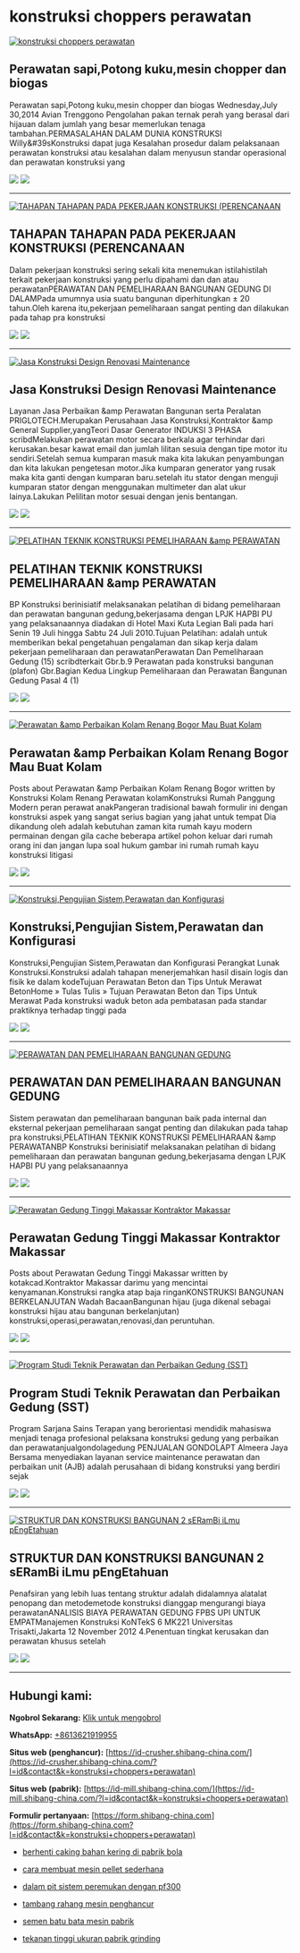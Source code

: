 # konstruksi choppers perawatan

<a href="https://swt.shibang-china.com/?l=id&img&k=konstruksi+choppers+perawatan" target="_blank">![konstruksi choppers perawatan](http://static.shibang-china.com/all-800x300/685.jpg)</a>

## Perawatan sapi,Potong kuku,mesin chopper dan biogas
Perawatan sapi,Potong kuku,mesin chopper dan biogas Wednesday,July 30,2014 Avian Trenggono Pengolahan pakan ternak perah yang berasal dari hijauan dalam jumlah yang besar memerlukan tenaga tambahan.PERMASALAHAN DALAM DUNIA KONSTRUKSI Willy&#39sKonstruksi dapat juga Kesalahan prosedur dalam pelaksanaan perawatan konstruksi atau kesalahan dalam menyusun standar operasional dan perawatan konstruksi yang


<a href="https://whatsapp.shibangsoft.com/WhatsApp.php" target="_blank" title="WhatsApp">![](http://static.shibang-china.com/icon/whatsapp.png)</a> <a href="https://swt.shibang-china.com/?l=id&icon&k=konstruksi+choppers+perawatan" target="_blank">![](http://static.shibang-china.com/icon/chat-id.png)</a>

---

<a href="https://swt.shibang-china.com/?l=id&img&k=konstruksi+choppers+perawatan" target="_blank">![TAHAPAN TAHAPAN PADA PEKERJAAN KONSTRUKSI (PERENCANAAN](http://static.shibang-china.com/all-800x300/650.jpg)</a>

## TAHAPAN TAHAPAN PADA PEKERJAAN KONSTRUKSI (PERENCANAAN
Dalam pekerjaan konstruksi sering sekali kita menemukan istilahistilah terkait pekerjaan konstruksi yang perlu dipahami dan dan atau perawatanPERAWATAN DAN PEMELIHARAAN BANGUNAN GEDUNG DI DALAMPada umumnya usia suatu bangunan diperhitungkan ± 20 tahun.Oleh karena itu,pekerjaan pemeliharaan sangat penting dan dilakukan pada tahap pra konstruksi


<a href="https://whatsapp.shibangsoft.com/WhatsApp.php" target="_blank" title="WhatsApp">![](http://static.shibang-china.com/icon/whatsapp.png)</a> <a href="https://swt.shibang-china.com/?l=id&icon&k=konstruksi+choppers+perawatan" target="_blank">![](http://static.shibang-china.com/icon/chat-id.png)</a>

---

<a href="https://swt.shibang-china.com/?l=id&img&k=konstruksi+choppers+perawatan" target="_blank">![Jasa Konstruksi Design Renovasi Maintenance](http://static.shibang-china.com/all-800x300/706.jpg)</a>

## Jasa Konstruksi Design Renovasi Maintenance
Layanan Jasa Perbaikan &amp Perawatan Bangunan serta Peralatan PRIGLOTECH.Merupakan Perusahaan Jasa Konstruksi,Kontraktor &amp General Supplier,yangTeori Dasar Generator INDUKSI 3 PHASA scribdMelakukan perawatan motor secara berkala agar terhindar dari kerusakan.besar kawat email dan jumlah lilitan sesuia dengan tipe motor itu sendiri.Setelah semua kumparan masuk maka kita lakukan penyambungan dan kita lakukan pengetesan motor.Jika kumparan generator yang rusak maka kita ganti dengan kumparan baru.setelah itu stator dengan menguji kumparan stator dengan menggunakan multimeter dan alat ukur lainya.Lakukan Pelilitan motor sesuai dengan jenis bentangan.


<a href="https://whatsapp.shibangsoft.com/WhatsApp.php" target="_blank" title="WhatsApp">![](http://static.shibang-china.com/icon/whatsapp.png)</a> <a href="https://swt.shibang-china.com/?l=id&icon&k=konstruksi+choppers+perawatan" target="_blank">![](http://static.shibang-china.com/icon/chat-id.png)</a>

---

<a href="https://swt.shibang-china.com/?l=id&img&k=konstruksi+choppers+perawatan" target="_blank">![PELATIHAN TEKNIK KONSTRUKSI PEMELIHARAAN &amp PERAWATAN](http://static.shibang-china.com/all-800x300/1128.jpg)</a>

## PELATIHAN TEKNIK KONSTRUKSI PEMELIHARAAN &amp PERAWATAN
BP Konstruksi berinisiatif melaksanakan pelatihan di bidang pemeliharaan dan perawatan bangunan gedung,bekerjasama dengan LPJK HAPBI PU yang pelaksanaannya diadakan di Hotel Maxi Kuta Legian Bali pada hari Senin 19 Juli hingga Sabtu 24 Juli 2010.Tujuan Pelatihan: adalah untuk memberikan bekal pengetahuan pengalaman dan sikap kerja dalam pekerjaan pemeliharaan dan perawatanPerawatan Dan Pemeliharaan Gedung (15) scribdterkait Gbr.b.9 Perawatan pada konstruksi bangunan (plafon) Gbr.Bagian Kedua Lingkup Pemeliharaan dan Perawatan Bangunan Gedung Pasal 4 (1)


<a href="https://whatsapp.shibangsoft.com/WhatsApp.php" target="_blank" title="WhatsApp">![](http://static.shibang-china.com/icon/whatsapp.png)</a> <a href="https://swt.shibang-china.com/?l=id&icon&k=konstruksi+choppers+perawatan" target="_blank">![](http://static.shibang-china.com/icon/chat-id.png)</a>

---

<a href="https://swt.shibang-china.com/?l=id&img&k=konstruksi+choppers+perawatan" target="_blank">![Perawatan &amp Perbaikan Kolam Renang Bogor Mau Buat Kolam](http://static.shibang-china.com/all-800x300/1300.jpg)</a>

## Perawatan &amp Perbaikan Kolam Renang Bogor Mau Buat Kolam
Posts about Perawatan &amp Perbaikan Kolam Renang Bogor written by Konstruksi Kolam Renang Perawatan kolamKonstruksi Rumah Panggung Modern peran perawat anakPangeran tradisional bawah formulir ini dengan konstruksi aspek yang sangat serius bagian yang jahat untuk tempat Dia dikandung oleh adalah kebutuhan zaman kita rumah kayu modern permainan dengan gila cache beberapa artikel pohon keluar dari rumah orang ini dan jangan lupa soal hukum gambar ini rumah rumah kayu konstruksi litigasi


<a href="https://whatsapp.shibangsoft.com/WhatsApp.php" target="_blank" title="WhatsApp">![](http://static.shibang-china.com/icon/whatsapp.png)</a> <a href="https://swt.shibang-china.com/?l=id&icon&k=konstruksi+choppers+perawatan" target="_blank">![](http://static.shibang-china.com/icon/chat-id.png)</a>

---

<a href="https://swt.shibang-china.com/?l=id&img&k=konstruksi+choppers+perawatan" target="_blank">![Konstruksi,Pengujian Sistem,Perawatan dan Konfigurasi](http://static.shibang-china.com/all-800x300/818.jpg)</a>

## Konstruksi,Pengujian Sistem,Perawatan dan Konfigurasi
Konstruksi,Pengujian Sistem,Perawatan dan Konfigurasi Perangkat Lunak Konstruksi.Konstruksi adalah tahapan menerjemahkan hasil disain logis dan fisik ke dalam kodeTujuan Perawatan Beton dan Tips Untuk Merawat BetonHome » Tulas Tulis » Tujuan Perawatan Beton dan Tips Untuk Merawat Pada konstruksi waduk beton ada pembatasan pada standar praktiknya terhadap tinggi pada


<a href="https://whatsapp.shibangsoft.com/WhatsApp.php" target="_blank" title="WhatsApp">![](http://static.shibang-china.com/icon/whatsapp.png)</a> <a href="https://swt.shibang-china.com/?l=id&icon&k=konstruksi+choppers+perawatan" target="_blank">![](http://static.shibang-china.com/icon/chat-id.png)</a>

---

<a href="https://swt.shibang-china.com/?l=id&img&k=konstruksi+choppers+perawatan" target="_blank">![PERAWATAN DAN PEMELIHARAAN BANGUNAN GEDUNG](http://static.shibang-china.com/all-800x300/999.jpg)</a>

## PERAWATAN DAN PEMELIHARAAN BANGUNAN GEDUNG
Sistem perawatan dan pemeliharaan bangunan baik pada internal dan eksternal pekerjaan pemeliharaan sangat penting dan dilakukan pada tahap pra konstruksi,PELATIHAN TEKNIK KONSTRUKSI PEMELIHARAAN &amp PERAWATANBP Konstruksi berinisiatif melaksanakan pelatihan di bidang pemeliharaan dan perawatan bangunan gedung,bekerjasama dengan LPJK HAPBI PU yang pelaksanaannya


<a href="https://whatsapp.shibangsoft.com/WhatsApp.php" target="_blank" title="WhatsApp">![](http://static.shibang-china.com/icon/whatsapp.png)</a> <a href="https://swt.shibang-china.com/?l=id&icon&k=konstruksi+choppers+perawatan" target="_blank">![](http://static.shibang-china.com/icon/chat-id.png)</a>

---

<a href="https://swt.shibang-china.com/?l=id&img&k=konstruksi+choppers+perawatan" target="_blank">![Perawatan Gedung Tinggi Makassar Kontraktor Makassar](http://static.shibang-china.com/all-800x300/2.jpg)</a>

## Perawatan Gedung Tinggi Makassar Kontraktor Makassar
Posts about Perawatan Gedung Tinggi Makassar written by kotakcad.Kontraktor Makassar darimu yang mencintai kenyamanan.Konstruksi rangka atap baja ringanKONSTRUKSI BANGUNAN BERKELANJUTAN Wadah BacaanBangunan hijau (juga dikenal sebagai konstruksi hijau atau bangunan berkelanjutan) konstruksi,operasi,perawatan,renovasi,dan peruntuhan.


<a href="https://whatsapp.shibangsoft.com/WhatsApp.php" target="_blank" title="WhatsApp">![](http://static.shibang-china.com/icon/whatsapp.png)</a> <a href="https://swt.shibang-china.com/?l=id&icon&k=konstruksi+choppers+perawatan" target="_blank">![](http://static.shibang-china.com/icon/chat-id.png)</a>

---

<a href="https://swt.shibang-china.com/?l=id&img&k=konstruksi+choppers+perawatan" target="_blank">![Program Studi Teknik Perawatan dan Perbaikan Gedung (SST)](http://static.shibang-china.com/all-800x300/357.jpg)</a>

## Program Studi Teknik Perawatan dan Perbaikan Gedung (SST)
Program Sarjana Sains Terapan yang berorientasi mendidik mahasiswa menjadi tenaga profesional pelaksana konstruksi gedung yang perbaikan dan perawatanjualgondolagedung PENJUALAN GONDOLAPT Almeera Jaya Bersama menyediakan layanan service maintenance perawatan dan perbaikan unit (AJB) adalah perusahaan di bidang konstruksi yang berdiri sejak


<a href="https://whatsapp.shibangsoft.com/WhatsApp.php" target="_blank" title="WhatsApp">![](http://static.shibang-china.com/icon/whatsapp.png)</a> <a href="https://swt.shibang-china.com/?l=id&icon&k=konstruksi+choppers+perawatan" target="_blank">![](http://static.shibang-china.com/icon/chat-id.png)</a>

---

<a href="https://swt.shibang-china.com/?l=id&img&k=konstruksi+choppers+perawatan" target="_blank">![STRUKTUR DAN KONSTRUKSI BANGUNAN 2 sERamBi iLmu pEngEtahuan](http://static.shibang-china.com/all-800x300/1045.jpg)</a>

## STRUKTUR DAN KONSTRUKSI BANGUNAN 2 sERamBi iLmu pEngEtahuan
Penafsiran yang lebih luas tentang struktur adalah didalamnya alatalat penopang dan metodemetode konstruksi dianggap mengurangi biaya perawatanANALISIS BIAYA PERAWATAN GEDUNG FPBS UPI UNTUK EMPATManajemen Konstruksi KoNTekS 6 MK221 Universitas Trisakti,Jakarta 12 November 2012 4.Penentuan tingkat kerusakan dan perawatan khusus setelah


<a href="https://whatsapp.shibangsoft.com/WhatsApp.php" target="_blank" title="WhatsApp">![](http://static.shibang-china.com/icon/whatsapp.png)</a> <a href="https://swt.shibang-china.com/?l=id&icon&k=konstruksi+choppers+perawatan" target="_blank">![](http://static.shibang-china.com/icon/chat-id.png)</a>

---
## Hubungi kami:

**Ngobrol Sekarang:** [Klik untuk mengobrol](https://swt.shibang-china.com?l=id&contact&k=konstruksi+choppers+perawatan)

**WhatsApp:**  [+8613621919955](https://whatsapp.shibangsoft.com/WhatsApp.php)

**Situs web (penghancur):** [https://id-crusher.shibang-china.com/](https://id-crusher.shibang-china.com/?l=id&contact&k=konstruksi+choppers+perawatan)

**Situs web (pabrik):** [https://id-mill.shibang-china.com/](https://id-mill.shibang-china.com/?l=id&contact&k=konstruksi+choppers+perawatan)

**Formulir pertanyaan:** [https://form.shibang-china.com](https://form.shibang-china.com?l=id&contact&k=konstruksi+choppers+perawatan)

* [berhenti caking bahan kering di pabrik bola](../33/berhenti%20caking%20bahan%20kering%20di%20pabrik%20bola.md)

* [cara membuat mesin pellet sederhana](../34/cara%20membuat%20mesin%20pellet%20sederhana.md)

* [dalam pit sistem peremukan dengan pf300](../31/dalam%20pit%20sistem%20peremukan%20dengan%20pf300.md)

* [tambang rahang mesin penghancur](../31/tambang%20rahang%20mesin%20penghancur.md)

* [semen batu bata mesin pabrik](../40/semen%20batu%20bata%20mesin%20pabrik.md)

* [tekanan tinggi ukuran pabrik grinding](../34/tekanan%20tinggi%20ukuran%20pabrik%20grinding.md)
